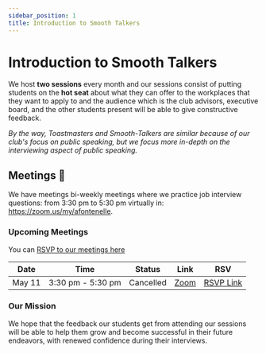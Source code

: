 ```yaml
---
sidebar_position: 1
title: Introduction to Smooth Talkers
---
```


# Introduction to Smooth Talkers

We host **two sessions** every month and our sessions consist of putting students on the **hot seat** about what they can offer to the workplaces that they want to apply to and the audience which is the club advisors, executive board, and the other students present will be able to give constructive feedback.


*By the way, Toastmasters and Smooth-Talkers are similar because of our club's focus on public speaking, but we focus more in-depth on the interviewing aspect of public speaking.*


## Meetings 📅

We have meetings bi-weekly meetings where we practice job interview questions:
from 3:30 pm to 5:30 pm virtually in: https://zoom.us/my/afontenelle.

### Upcoming Meetings

You can [RSVP to our meetings here](https://docs.google.com/forms/d/e/1FAIpQLSc760joQhO5pSklci85Lkxj9Ml4xeZel4HndROHPJQtHnPrVg/viewform?usp=sf_link)

| Date   | Time              | Status    | Link                                   | RSV                                                                                                                          |
| ------ | ----------------- | --------- | -------------------------------------- | ---------------------------------------------------------------------------------------------------------------------------- |
| May 11 | 3:30 pm - 5:30 pm | Cancelled | [Zoom](https://zoom.us/my/afontenelle) | [RSVP Link](https://docs.google.com/forms/d/e/1FAIpQLSc760joQhO5pSklci85Lkxj9Ml4xeZel4HndROHPJQtHnPrVg/viewform?usp=sf_link) |



### Our Mission

We hope that the feedback our students get from attending our sessions will be
able to help them grow and become successful in their future endeavors, with
renewed confidence during their interviews.
